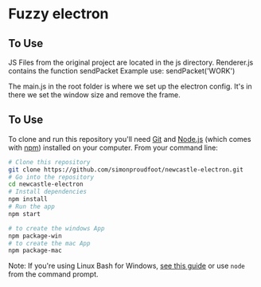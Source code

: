 # Fuzzy electron


## To Use

JS Files from the original project are located in the js directory. Renderer.js contains the function sendPacket Example use: sendPacket('WORK')

The main.js in the root folder is where we set up the electron config. It's in there we set the window size and remove the frame. 


## To Use

To clone and run this repository you'll need [Git](https://git-scm.com) and [Node.js](https://nodejs.org/en/download/) (which comes with [npm](http://npmjs.com)) installed on your computer. From your command line:

```bash
# Clone this repository
git clone https://github.com/simonproudfoot/newcastle-electron.git
# Go into the repository
cd newcastle-electron
# Install dependencies
npm install
# Run the app
npm start

# to create the windows App
npm package-win
# to create the mac App
npm package-mac

```

Note: If you're using Linux Bash for Windows, [see this guide](https://www.howtogeek.com/261575/how-to-run-graphical-linux-desktop-applications-from-windows-10s-bash-shell/) or use `node` from the command prompt.
